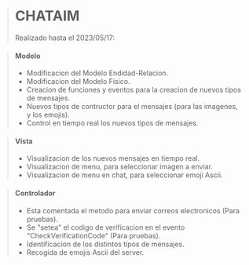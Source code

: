 > # CHATAIM 
> Realizado hasta el 2023/05/17:

> #### Modelo
> - Modificacion del Modelo Endidad-Relacion.
> - Modificacion del Modelo Fisico.
> - Creacion de funciones y eventos para la creacion de nuevos tipos de mensajes.
> - Nuevos tipos de contructor para el mensajes (para las imagenes, y los emojis).
> - Control en tiempo real los nuevos tipos de mensajes.

> #### Vista
> - Visualizacion de los nuevos mensajes en tiempo real.
> - Visualizacion de menu, para seleccionar imagen a enviar.
> - Visualizacion de menu en chat, para seleccionar emoji Ascii.

> #### Controlador
> - Esta comentada el metodo para enviar correos electronicos (Para pruebas).
> - Se "setea" el codigo de verificacion en el evento "CheckVerificationCode" (Para pruebas).
> - Identificacion de los distintos tipos de mensajes.
> - Recogida de emojis Ascii del server.